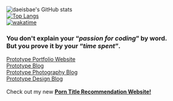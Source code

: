 ![daeisbae's GitHub stats](https://github-readme-stats.vercel.app/api?username=daeisbae&count_private=true)<br>
[![Top Langs](https://github-readme-stats.vercel.app/api/top-langs/?username=daeisbae&layout=compact&langs_count=10&hide=Kotlin,Objective-C,Swift)](https://github.com/anuraghazra/github-readme-stats)<br>
[![wakatime](https://wakatime.com/badge/user/d2f4e42e-a5da-4b13-8abd-cbaa93b17a41.svg)](https://wakatime.com/@d2f4e42e-a5da-4b13-8abd-cbaa93b17)

### You don't explain your <q>***passion for coding***</q> by word.<br> But you prove it by your <q>***time spent***</q>.
[Prototype Portfolio Website](https://daehyung.dev/)<br>
[Prototype Blog](https://notes.daehyung.dev/)<br>
[Prototype Photography Blog](https://photography.daehyung.dev/)<br>
[Prototype Design Blog](https://design.daehyung.dev/)<br>
<br>
Check out my new [**Porn Title Recommendation Website!**](https://porn-title-obho8.ondigitalocean.app/)
